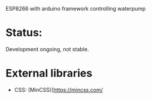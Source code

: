
ESP8266 with arduino framework controlling waterpump 

Status:
=======
Development ongoing, not stable.



External libraries
=======
 * CSS: (MinCSS)[https://mincss.com/
